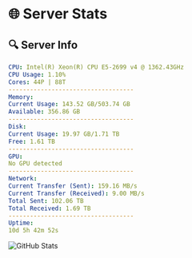 # 🌐 Server Stats
## 🔍 Server Info
```yaml
CPU: Intel(R) Xeon(R) CPU E5-2699 v4 @ 1362.43GHz
CPU Usage: 1.10%
Cores: 44P | 88T
-----------------------------------
Memory:
Current Usage: 143.52 GB/503.74 GB
Available: 356.86 GB
-----------------------------------
Disk:
Current Usage: 19.97 GB/1.71 TB
Free: 1.61 TB
-----------------------------------
GPU:
No GPU detected
-----------------------------------
Network:
Current Transfer (Sent): 159.16 MB/s
Current Transfer (Received): 9.00 MB/s
Total Sent: 102.06 TB
Total Received: 1.69 TB
-----------------------------------
Uptime:
10d 5h 42m 52s
```
![GitHub Stats](https://img.shields.io/badge/Updated-2025-02-18_04:26:10-blue)